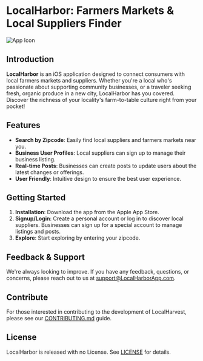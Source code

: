 # LocalHarbor: Farmers Markets & Local Suppliers Finder

![App Icon](path-to-app-icon-image)

## Introduction

**LocalHarbor** is an iOS application designed to connect consumers with local farmers markets and suppliers. Whether you're a local who's passionate about supporting community businesses, or a traveler seeking fresh, organic produce in a new city, LocalHarbor has you covered. Discover the richness of your locality's farm-to-table culture right from your pocket!

## Features

- **Search by Zipcode**: Easily find local suppliers and farmers markets near you.
- **Business User Profiles**: Local suppliers can sign up to manage their business listing.
- **Real-time Posts**: Businesses can create posts to update users about the latest changes or offerings.
- **User Friendly**: Intuitive design to ensure the best user experience.

## Getting Started

1. **Installation**: Download the app from the Apple App Store.
2. **Signup/Login**: Create a personal account or log in to discover local suppliers. Businesses can sign up for a special account to manage listings and posts.
3. **Explore**: Start exploring by entering your zipcode.

## Feedback & Support

We're always looking to improve. If you have any feedback, questions, or concerns, please reach out to us at [support@LocalHarborApp.com](mailto:koleervine@gmail.com).

## Contribute

For those interested in contributing to the development of LocalHarvest, please see our [CONTRIBUTING.md](path-to-contributing-md) guide.

## License

LocalHarbor is released with no License. See [LICENSE](path-to-license) for details.

